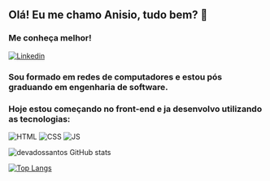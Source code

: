 
##  Olá! Eu me chamo Anisio, tudo bem? 👋

### Me conheça melhor!

[![Linkedin](https://img.shields.io/badge/LinkedIn-0077B5?style=for-the-badge&logo=linkedin&logoColor=white)](https://www.linkedin.com/in/anisio-gustavo/)


### Sou formado em redes de computadores e estou pós graduando em engenharia de software.
### Hoje estou começando no front-end e ja desenvolvo utilizando as tecnologias:
![HTML](https://img.shields.io/badge/HTML5-E34F26?style=for-the-badge&logo=html5&logoColor=white) ![CSS](https://img.shields.io/badge/CSS3-1572B6?style=for-the-badge&logo=css3&logoColor=white) ![JS](https://img.shields.io/badge/JavaScript-323330?style=for-the-badge&logo=javascript&logoColor=F7DF1E)

![devadossantos GitHub stats](https://github-readme-stats.vercel.app/api?username=devadossantos&show_icons=true&theme=tokyonight)

[![Top Langs](https://github-readme-stats.vercel.app/api/top-langs/?username=devadossantos&&&layout=compact)](https://github.com/anuraghazra/github-readme-stats)